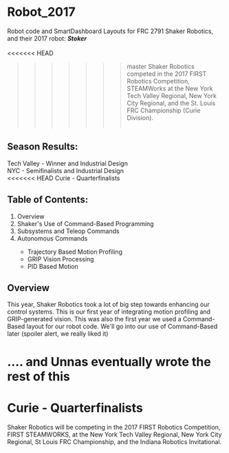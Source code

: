 
# Robot_2017
Robot code and SmartDashboard Layouts for FRC 2791 Shaker Robotics, and their 2017 robot: __*Stoker*__ </br></br>
<<<<<<< HEAD
>>>>>>> master
Shaker Robotics competed in the 2017 FIRST Robotics Competition, STEAMWorks at the New York Tech Valley Regional, New York City Regional, and the St. Louis FRC Championship (Curie Division). </br></br>

<h2>Season Results: </h2>
Tech Valley - Winner and Industrial Design </br>
NYC - Semifinalists and Industrial Design </br>
<<<<<<< HEAD
Curie - Quarterfinalists</br>

<h2> Table of Contents: </h2>
<ol>
  <li> Overview </li>
  <li> Shaker's Use of Command-Based Programming </li>
  <li> Subsystems and Teleop Commands </li>
  <li> Autonomous Commands</li>
   <ul>
    <li> Trajectory Based Motion Profiling </li>
    <li> GRIP Vision Processing </li>
    <li> PID Based Motion</li>
  </ul>
 </ol>
 
<h2> Overview </h2>
 This year, Shaker Robotics took a lot of big step towards enhancing our control systems. This is our first year of integrating motion profiling and GRIP-generated vision. This was also the first year we used a Command-Based layout for our robot code. We'll go into our use of Command-Based later (spoiler alert, we really liked it)  </br>
 
 
 .... and Unnas eventually wrote the rest of this
=======
Curie - Quarterfinalists
=======
Shaker Robotics will be competing in the 2017 FIRST Robotics Competition, FIRST STEAMWORKS, at the New York Tech Valley Regional, New York City Regional, St Louis FRC Championship, and the Indiana Robotics Invitational.
